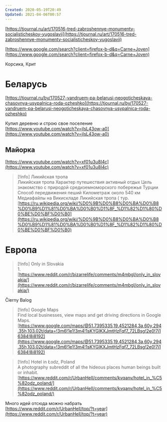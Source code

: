 ```yaml
---
Created: 2020-05-19T20:49
Updated: 2021-04-06T00:57
---
```

[https://tjournal.ru/art/170516-tred-zabroshennye-monumenty-socialisticheskoy-yugoslavii](https://tjournal.ru/art/170516-tred-zabroshennye-monumenty-socialisticheskoy-yugoslavii)

[https://www.google.com/search?client=firefox-b-d&q=Carne+Joven](https://www.google.com/search?client=firefox-b-d&q=Carne+Joven)

Корсика, Крит

# Беларусь

[https://tjournal.ru/by/170527-vandruem-pa-belarusi-neogoticheskaya-chasovnya-usypalnica-roda-ozheshko](https://tjournal.ru/by/170527-vandruem-pa-belarusi-neogoticheskaya-chasovnya-usypalnica-roda-ozheshko)

Купил деревню и строю свое поселение [https://www.youtube.com/watch?v=jlsL43ow-a0](https://www.youtube.com/watch?v=jlsL43ow-a0)

## Майорка

[https://www.youtube.com/watch?v=xf01u3u8I4c](https://www.youtube.com/watch?v=xf01u3u8I4c)

> [!info] Ликийская тропа  
> Ликийская тропа Характер путешествия активный отдых Цель знакомство с природой средиземноморского побережья Турции Способ передвижения пеший Километраж около 540 км Медиафайлы на Викискладе Ликийская тропа ( тур.  
> [https://ru.wikipedia.org/wiki/%D0%9B%D0%B8%D0%BA%D0%B8%D0%B9%D1%81%D0%BA%D0%B0%D1%8F_%D1%82%D1%80%D0%BE%D0%BF%D0%B0](https://ru.wikipedia.org/wiki/%D0%9B%D0%B8%D0%BA%D0%B8%D0%B9%D1%81%D0%BA%D0%B0%D1%8F_%D1%82%D1%80%D0%BE%D0%BF%D0%B0)  

# Европа

> [!info] Only in Slovakia  
> 1.  
> [https://www.reddit.com/r/bizarrelife/comments/m4mbgl/only_in_slovakia/](https://www.reddit.com/r/bizarrelife/comments/m4mbgl/only_in_slovakia/)  

Čierny Balog

> [!info] Google Maps  
> Find local businesses, view maps and get driving directions in Google Maps.  
> [https://www.google.com/maps/@51.7395335,19.4521284,3a,60y,294.35h,103.02t/data=!3m6!1e1!3m4!1sKYGIKXJmtHzFqf7_72LBsg!2e0!7i16384!8i8192](https://www.google.com/maps/@51.7395335,19.4521284,3a,60y,294.35h,103.02t/data=!3m6!1e1!3m4!1sKYGIKXJmtHzFqf7_72LBsg!2e0!7i16384!8i8192)  

> [!info] Hotel in Łodz, Poland  
> A photography subreddit of all the hideous places human beings built or inhabit.  
> [https://www.reddit.com/r/UrbanHell/comments/kvqanv/hotel_in_%C5%82odz_poland/](https://www.reddit.com/r/UrbanHell/comments/kvqanv/hotel_in_%C5%82odz_poland/)  

Много идей отсюда можно набрать [https://www.reddit.com/r/UrbanHell/top/?t=year](https://www.reddit.com/r/UrbanHell/top/?t=year)